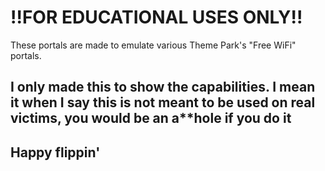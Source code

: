 # !!FOR EDUCATIONAL USES ONLY!!
These portals are made to emulate various Theme Park's "Free WiFi" portals.

## I only made this to show the capabilities. I mean it when I say this is not meant to be used on real victims, you would be an a**hole if you do it

## Happy flippin'


